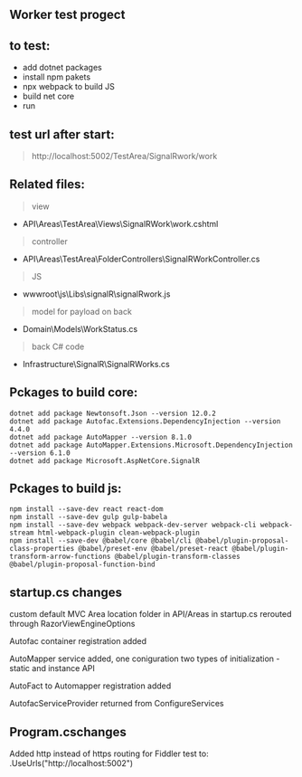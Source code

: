 ## Worker test progect

to test:
-------------------------------------------------------
- add dotnet packages
- install npm pakets
- npx webpack to build JS
- build net core
- run

test url after start:
-------------------------------------------------------
> http://localhost:5002/TestArea/SignalRwork/work


Related files:
-------------------------------------------------------
> view
- API\Areas\TestArea\Views\SignalRWork\work.cshtml
> controller
- API\Areas\TestArea\FolderControllers\SignalRWorkController.cs
> JS
- wwwroot\js\Libs\signalR\signalRwork.js
> model for payload on back
- Domain\Models\WorkStatus.cs
> back C# code
- Infrastructure\SignalR\SignalRWorks.cs


Pckages to build core:
-------------------------------------------------------
    dotnet add package Newtonsoft.Json --version 12.0.2
    dotnet add package Autofac.Extensions.DependencyInjection --version 4.4.0
    dotnet add package AutoMapper --version 8.1.0
    dotnet add package AutoMapper.Extensions.Microsoft.DependencyInjection --version 6.1.0
    dotnet add package Microsoft.AspNetCore.SignalR

Pckages to build js:
-------------------------------------------------------
    npm install --save-dev react react-dom
    npm install --save-dev gulp gulp-babela
    npm install --save-dev webpack webpack-dev-server webpack-cli webpack-stream html-webpack-plugin clean-webpack-plugin
    npm install --save-dev @babel/core @babel/cli @babel/plugin-proposal-class-properties @babel/preset-env @babel/preset-react @babel/plugin-transform-arrow-functions @babel/plugin-transform-classes @babel/plugin-proposal-function-bind



startup.cs changes
-------------------------------------------------------
custom default MVC Area location folder in API/Areas
in startup.cs rerouted through  RazorViewEngineOptions

Autofac container registration added

AutoMapper service added, 
one coniguration 
two types of initialization - static and instance API

AutoFact to Automapper registration added

AutofacServiceProvider returned from ConfigureServices


Program.cschanges
-------------------------------------------------------
Added http instead of https routing for Fiddler test to:
    .UseUrls("http://localhost:5002")



